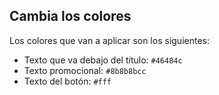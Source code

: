 ## Cambia los colores

Los colores que van a aplicar son los siguientes:

- Texto que va debajo del título: `#46484c`
- Texto promocional: `#8b8b8bcc`
- Texto del botón: `#fff`

